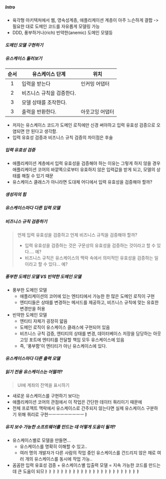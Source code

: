 ##### Intro
* 육각형 아키텍처에서 웹, 영속성계층, 애플리케이션 계층이 아주 느슨하게 결합 -> 필요한 대로 도메인 코드를 자유롭게 모델링 가능
* DDD, 풍부하거나(rich) 빈약한(anemic) 도메인 모델등
##### 도메인 모델 구현하기

##### 유스케이스 둘러보기
순서|유스케이스 단계|위치
:---:|---|---
1|입력을 받는다|인커밍 어댑터
2|비즈니스 규칙을 검증한다.|
3|모델 상태를 조작한다.|
3|출력을 반환한다.|아웃고잉 어댑터

* 저자는 유스케이스 코드가 도메인 로직에만 신경 써야하고 입력 유효성 검증으로 오염되면 안 된다고 생각함.
* 입력 유효성 검증과 비즈니스 규칙 검증의 차이점은 후술

##### 입력 유효성 검증
* 애플리케이션 계층에서 입력 유효성을 검증해야 하는 이유는 그렇게 하지 않을 경우 애플리케이션 코어의 바깥쪽으로부터 유효하지 않은 입력값을 받게 되고, 모델의 상태를 해칠 수 있기 때문
* 유스케이스 클래스가 아니라면 도대체 어디에서 입력 유효성을 검증해야 할까?

##### 생성자의 힘

##### 유스케이스마다 다른 입력 모델

##### 비즈니스 규칙 검증하기
> 언제 입력 유효성을 검증하고 언제 비즈니스 규칙을 검증해야 할까?
> * 입력 유효성을 검증하는 것은 구문상의 유효성을 검증하는 것이라고 할 수 있다.... 예?
> * 비즈니스 규칙은 유스케이스의 맥락 속에서 의미적인 유효성을 검증하는 일이라고 할 수 있다... 예?
##### 풍부한 도메인 모델 VS 빈약한 도메인 모델
* 풍부한 도메인 모델
  * 애플리케이션의 코어에 있는 엔티티에서 가능한 한 많은 도메인 로직이 구현
  * 엔티티들은 상태를 변경하는 메서드를 제공하고, 비즈니스 규칙에 맞는 유효한 변경만을 허용
* 빈약한 도메인 모델
  * 엔티티 자체가 굉장히 얇음
  * 도메인 로직이 유스케이스 클래스에 구현되어 있음
  * 비즈니스 규칙 검증, 엔티티의 상태를 변경, 데이터베이스 저장을 담당하는 아웃고잉 포트에 엔티티를 전달할 책임 모두 유스케이스에 있음
  * 즉, '풍부함'이 엔티티가 아닌 유스케이스에 있다.
##### 유스케이스마다 다른 출력 모델

##### 읽기 전용 유스케이스는 어떨까?
> UI에 계좌의 잔액을 표시하기
* 새로운 유스케이스를 구현하기 보다는 
* 애플리케이션 코어의 관점에서 이 작업은 간단한 데이터 쿼리이기 때문에 
* 전체 프로젝트 맥락에서 유스케이스로 간주되지 않는다면 실제 유스케이스 구분하기 위해 쿼리로 구현ㅡㅡㅡㅡㅡㅡㅡㅡㅡㅑ

##### 유지 보수 가능한 소프트웨어를 만드는 데 어떻게 도움이 될까?
* 유스케이스별로 모델을 만들면...
  * 유스케이스를 명확히 이해할 수 있고..
  * 여러 명의 개발자가 다른 사람의 작업 중인 유스케이스를 건드리지 않은 채로 여러 개의 유스케이스를 동시에 작업 가능..
* 꼼꼼한 입력 유효성 검증 + 유스케이스별 입출력 모델 = 지속 가능한 코드를 만드는데 큰 도움이 되므ㅑㅑㅑㅑㅑㅑㅑㅑㅑㅑㅑㅑㅑㅑㅑㅑㅑㅑㅑㅑㅑㅑㅑㅑ